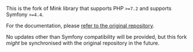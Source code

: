 This is the fork of Mink library that supports PHP `>=7.2` and supports Symfony `>=4.4`.

For the documentation, please [refer to the original repository](https://github.com/minkphp/Mink).

No updates other than Symfony compatibility will be provided, but this fork _might_ be synchronised with the original repository in the future.
